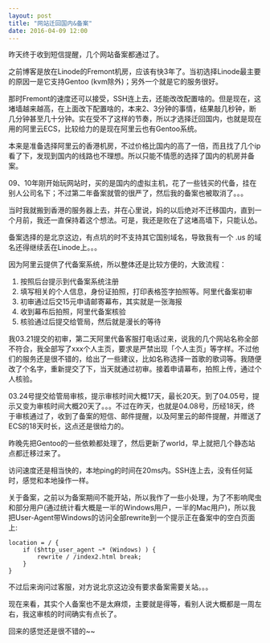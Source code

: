 ```yaml
---
layout: post
title: "网站迁回国内&备案"
date: 2016-04-09 12:00
---
```


昨天终于收到短信提醒，几个网站备案都通过了。

之前博客是放在Linode的Fremont机房，应该有快3年了。当初选择Linode最主要的原因一是它支持Gentoo (kvm除外)；另外一个就是它的服务很好。

那时Fremont的速度还可以接受，SSH连上去，还能改改配置啥的。但是现在，这堵墙越来越高，在上面改下配置啥的，本来2、3分钟的事情，结果敲几秒钟，断几分钟甚至几十分钟。实在受不了这样的节奏，所以才选择迁回国内，也就是现在用的阿里云ECS，比较给力的是现在阿里云也有Gentoo系统。

本来是准备选择阿里云的香港机房，不过价格比国内的高了一倍，而且找了几个ip看了下，发现到国内的线路也不理想。所以只能不情愿的选择了国内的机房并备案。

09、10年刚开始玩网站时，买的是国内的虚拟主机，花了一些钱买的代备，挂在别人公司名下；不过第二年备案就管的很严了，然后我的备案也被取消了。。。

当时我就搬到香港的服务器上去，并在心里说，妈的以后绝对不迁移国内，直到一个月前，我还一直保持着这个想法。可是，我还是败在了这堵高墙下，只能认怂。

备案选择的是北京这边，有点坑的时不支持其它国别域名，导致我有一个 .us 的域名还得继续丢在Linode上。。。

因为阿里云提供了代备案系统，所以整体还是比较方便的，大致流程：

1. 按照后台提示到代备案系统注册
2. 填写相关的个人信息，身份证拍照，打印表格签字拍照等。阿里代备案初审
3. 初审通过后交15元申请邮寄幕布，其实就是一张海报
4. 收到幕布后拍照，阿里代备案核验
5. 核验通过后提交给管局，然后就是漫长的等待

我03.21提交的初审，第二天阿里代备客服打电话过来，说我的几个网站名称全部不符合，我全部写了xxx个人主页，要求是严禁出现「个人主页」等字样。不过他们的服务还是很不错的，给出了一些建议，比如名称选择一首歌的歌词等。我随便改了个名字，重新提交了下，当天就通过初审。接着申请幕布，拍照上传，通过个人核验。

03.24号提交给管局审核，提示审核时间大概17天，最长20天。到了04.05号，提示又变为审核时间大概20天了。。。不过在昨天，也就是04.08号，历经18天，终于审核通过了，收到了备案的短信、邮件提醒，以及阿里云的邮件提醒，并赠送了ECS的18天时长，这点还是很给力的。

昨晚先把Gentoo的一些依赖都处理了，然后更新了world，早上就把几个静态站点都迁移过来了。

访问速度还是相当快的，本地ping的时间在20ms内。SSH连上去，没有任何延时，感觉和本地操作一样。

关于备案，之前以为备案期间不能开站，所以我作了一些小处理，为了不影响爬虫和部分用户(通过统计看大概是一半的Windows用户，一半的Mac用户)，所以我把User-Agent带Windows的访问全部rewrite到一个提示正在备案中的空白页面上:

	location = / {
		if ($http_user_agent ~* (Windows) ) {
			rewrite / /index2.html break;
		}
	}

不过后来询问过客服，对方说北京这边没有要求备案需要关站。。。

现在来看，其实个人备案也不是太麻烦，主要就是得等，看别人说大概都是一周左右，我这审核的时间确实有点长了。

回来的感觉还是很不错的~~
